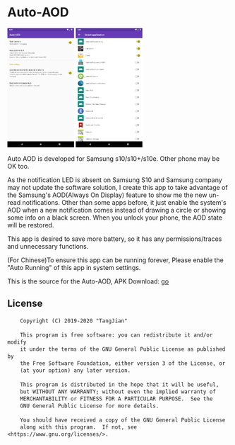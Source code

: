 # Auto-AOD

<img alt="screenshot1" src="./screenshot/device-2019-05-29-162958.png" width="30%">
<img alt="screenshot2" src="./screenshot/device-2019-05-29-163043.png" width="30%">

Auto AOD is developed for Samsung s10/s10+/s10e. Other phone may be OK too.

As the notification LED is absent on Samsung S10 and Samsung company may not update the software solution, I 
create this app to take advantage of the Samsung's AOD(Always On Display) feature to show me the new un-read 
notifications. Other than some apps before, it just enable the system's AOD when a new notification comes
instead of drawing a circle or showing some info on a black screen. When you unlock your phone, the AOD state 
will be restored. 

This app is desired to save more battery, so it has any permissions/traces and unnecessary functions. 

(For Chinese)To ensure this app can be running forever, Please enable the "Auto Running" of this app
 in system settings.

This is the source for the Auto-AOD, APK Download: [go](https://github.com/photongh/Auto-AOD/releases)

License
---
```
    Copyright (C) 2019-2020 "TangJian"
    
    This program is free software: you can redistribute it and/or modify
    it under the terms of the GNU General Public License as published by
    the Free Software Foundation, either version 3 of the License, or
    (at your option) any later version.
    
    This program is distributed in the hope that it will be useful,
    but WITHOUT ANY WARRANTY; without even the implied warranty of
    MERCHANTABILITY or FITNESS FOR A PARTICULAR PURPOSE.  See the
    GNU General Public License for more details.
    
    You should have received a copy of the GNU General Public License
    along with this program.  If not, see <https://www.gnu.org/licenses/>.
```